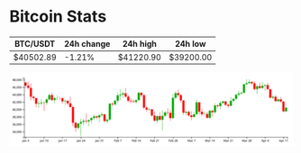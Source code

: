 # Bitcoin Stats

BTC/USDT|24h change|24h high|24h low|
|---|---|---|---|
|$40502.89|-1.21%|$41220.90|$39200.00|

<img src="./chart.svg">
